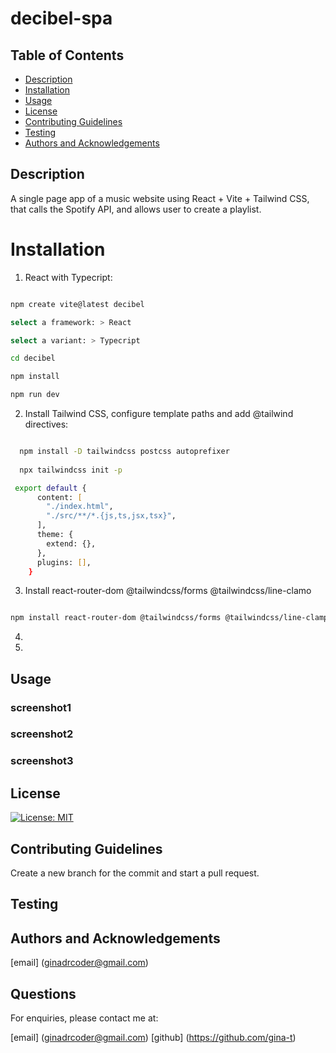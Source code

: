 # decibel-spa

## Table of Contents

- [Description](#description)
- [Installation](#installation)
- [Usage](#usage)
- [License](#license)
- [Contributing Guidelines](#contributing-guidelines)
- [Testing](#testing)
- [Authors and Acknowledgements](#authors-and-acknowledgements)

## Description

A single page app of a music website using React + Vite + Tailwind CSS, that calls the Spotify API, and allows user to create a playlist.

# Installation

1. React with Typecript:

``` zsh

npm create vite@latest decibel

select a framework: > React

select a variant: > Typecript

cd decibel

npm install

npm run dev

```

2. Install Tailwind CSS, configure template paths and add @tailwind directives:

``` zsh

  npm install -D tailwindcss postcss autoprefixer
  
  npx tailwindcss init -p

 export default {
      content: [
        "./index.html",
        "./src/**/*.{js,ts,jsx,tsx}",
      ],
      theme: {
        extend: {},
      },
      plugins: [],
    }

```

3. Install react-router-dom @tailwindcss/forms @tailwindcss/line-clamo

``` zsh

npm install react-router-dom @tailwindcss/forms @tailwindcss/line-clamp

```

4.

5.


## Usage

### screenshot1

### screenshot2

### screenshot3

## License

[![License: MIT](https://img.shields.io/badge/License-MIT-yellow.svg)](https://opensource.org/licenses/MIT)

## Contributing Guidelines

Create a new branch for the commit and start a pull request.

## Testing

## Authors and Acknowledgements

[email] (ginadrcoder@gmail.com)


## Questions

For enquiries, please contact me at:

[email] (ginadrcoder@gmail.com)
[github] (https://github.com/gina-t)
